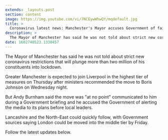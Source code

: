 ```yaml
--- 
extends: _layouts.post 
section: content 
image: https://img.youtube.com/vi/7NCEywWhwQY/mqdefault.jpg 
title: > 
  Coronavirus latest news: Manchester's Mayor accuses Government of failing to inform local leaders of new restrictions 
description: > 
  The Mayor of Manchester has said he was not told about strict new coronavirus restrictions that will plunge more than two million of his constituents into lockdown.Greater Manchester is expected to join Liverpool in the highest tier of measures on Thursday after ministers recommended the move to Boris Johnson on Wednesday night.But Andy Burnham said the move was "at no point" communicated to him during a Government briefing and he accused the Government of alerting the media to its plans before local leaders.Lancashire and the North-East could quickly follow, with Government sources saying London could be moved into the middle tier by Friday.Follow the latest updates below. 
date: 1602740523.1330457 
--- 
```

The Mayor of Manchester has said he was not told about strict new coronavirus restrictions that will plunge more than two million of his constituents into lockdown.

Greater Manchester is expected to join Liverpool in the highest tier of measures on Thursday after ministers recommended the move to Boris Johnson on Wednesday night.

But Andy Burnham said the move was "at no point" communicated to him during a Government briefing and he accused the Government of alerting the media to its plans before local leaders.

Lancashire and the North-East could quickly follow, with Government sources saying London could be moved into the middle tier by Friday.

Follow the latest updates below.